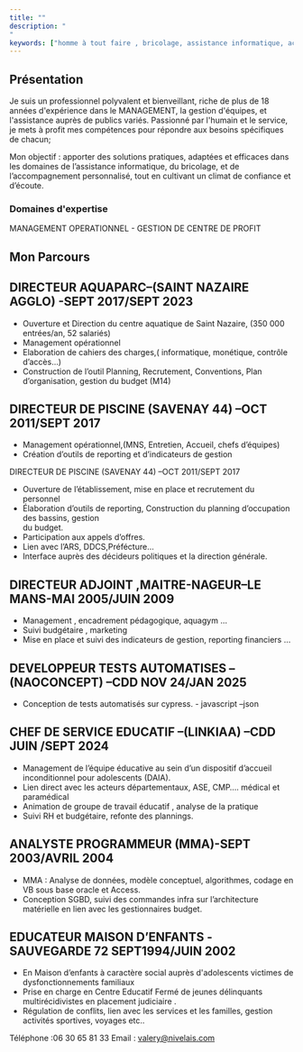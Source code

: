 ```yaml
---
title: ""
description: "
"
keywords: ["homme à tout faire , bricolage, assistance informatique, accompagnement , handicap"]
---
```


## Présentation

Je suis un professionnel polyvalent et bienveillant, riche de plus de 18 années d'expérience dans le MANAGEMENT, la gestion d'équipes, et l'assistance auprès de publics variés. Passionné par l'humain et le service, je mets à profit mes compétences pour répondre aux besoins spécifiques de chacun;

Mon objectif : apporter des solutions pratiques, adaptées et efficaces dans les domaines de l’assistance informatique, du bricolage, et de l’accompagnement personnalisé, tout en cultivant un climat de confiance et d’écoute.

### Domaines d'expertise
MANAGEMENT OPERATIONNEL - GESTION DE CENTRE DE PROFIT

## Mon Parcours 



## DIRECTEUR  AQUAPARC–(SAINT NAZAIRE AGGLO) -SEPT 2017/SEPT 2023
-	Ouverture et Direction du centre aquatique de Saint Nazaire, (350 000 entrées/an, 52 salariés)
-   Management opérationnel
-	Elaboration de cahiers des charges,( informatique, monétique, contrôle d’accès…)
-	Construction de l’outil Planning, Recrutement, Conventions, Plan d’organisation, gestion du 
    budget (M14)

## DIRECTEUR  DE PISCINE  (SAVENAY 44) –OCT 2011/SEPT 2017
-	Management opérationnel,(MNS, Entretien, Accueil, chefs d’équipes)
-	Création d’outils de reporting et d’indicateurs de gestion

DIRECTEUR  DE PISCINE  (SAVENAY 44) –OCT 2011/SEPT 2017
-	Ouverture de l’établissement, mise en place et recrutement du personnel 
-	Élaboration d’outils de reporting, Construction du planning d’occupation des bassins, gestion  
    du budget.
-	Participation aux appels d’offres.
-	Lien avec l’ARS, DDCS,Préfécture…
-	Interface auprès des décideurs politiques et la direction générale.

## DIRECTEUR ADJOINT ,MAITRE-NAGEUR–LE MANS-MAI 2005/JUIN 2009      
-	Management , encadrement pédagogique, aquagym …
-	Suivi budgétaire , marketing 
-	Mise en place et suivi des indicateurs de gestion, reporting financiers …

## DEVELOPPEUR  TESTS AUTOMATISES –(NAOCONCEPT)  –CDD NOV 24/JAN 2025
-	Conception de tests automatisés sur cypress. - javascript –json

## CHEF DE SERVICE EDUCATIF  –(LINKIAA) –CDD JUIN /SEPT 2024
-	Management de l’équipe éducative au sein d’un dispositif d’accueil inconditionnel pour 
    adolescents (DAIA).
-	Lien direct avec les acteurs départementaux, ASE, CMP…. médical et paramédical
-	Animation de groupe de travail éducatif , analyse de la pratique
-	Suivi RH et budgétaire, refonte des plannings.

## ANALYSTE PROGRAMMEUR (MMA)-SEPT 2003/AVRIL 2004 
-	MMA : Analyse de données, modèle conceptuel, algorithmes, codage en VB sous base oracle et 
    Access.
-	Conception SGBD, suivi des commandes infra sur l’architecture matérielle en lien avec les 
    gestionnaires budget.

## EDUCATEUR  MAISON D’ENFANTS -SAUVEGARDE 72 SEPT1994/JUIN 2002
-	En Maison d’enfants à caractère social auprès d'adolescents victimes de dysfonctionnements 
    familiaux
-	Prise en charge en Centre Educatif Fermé de jeunes délinquants multirécidivistes en placement 
    judiciaire .
-	Régulation de conflits, lien avec les services et les familles, gestion activités sportives, 
    voyages etc..



Téléphone :06 30 65 81 33
Email : valery@nivelais.com
